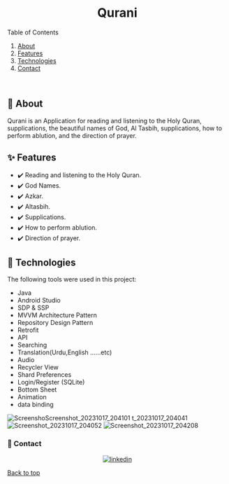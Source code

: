 <h1 align="center">Qurani</h1>
<p align="center">

<!-- TABLE OF CONTENTS -->

  <summary>Table of Contents</summary>
  <ol>
    <li><a href="#dart-about">About</a></li>
    <li><a href="#sparkles-features">Features</a></li>
    <li><a href="#rocket-technologies">Technologies</a></li>
    <li><a href="#email-contact">Contact</a></li>
    
  </ol>
  
<br>


## :dart: About ##

Qurani is an Application for reading and listening to the Holy Quran, supplications, the beautiful names of God, Al Tasbih, supplications, how to perform ablution, and the direction of prayer.



## :sparkles: Features ##

- :heavy_check_mark: Reading and listening to the Holy Quran.
- :heavy_check_mark: God Names.
- :heavy_check_mark: Azkar.
- :heavy_check_mark: Altasbih.
- :heavy_check_mark: Supplications.
- :heavy_check_mark: How to perform ablution.
- :heavy_check_mark: Direction of prayer.



## :rocket: Technologies ##

The following tools were used in this project:

- Java
- Android Studio
- SDP & SSP
- MVVM Architecture Pattern
- Repository Design Pattern
- Retrofit
- API
- Searching
- Translation(Urdu,English ......etc)
- Audio
- Recycler View
- Shard Preferences
- Login/Register (SQLite)
- Bottom Sheet
- Animation
- data binding

![Screensho![Screenshot_20231017_204101](https://github.com/EslamMohamedAbdelmaqsoud/QuraniApp/assets/116503852/b0b1e074-6789-4580-9d5a-a946d6b3bc34)
t_20231017_204041](https://github.com/EslamMohamedAbdelmaqsoud/QuraniApp/assets/116503852/5c1d2317-7e7f-470f-9ccb-6564b268bdde)
![Screenshot_20231017_204052](https://github.com/EslamMohamedAbdelmaqsoud/QuraniApp/assets/116503852/0e539a8d-f5c1-4827-ada3-fd12d53c857f)
![Screenshot_20231017_204208](https://github.com/EslamMohamedAbdelmaqsoud/QuraniApp/assets/116503852/61a6dac9-f924-429c-b36a-379995c9826e)


### :email: Contact ##

<p align="center">
<a href="https://www.linkedin.com/in/eslam-mohamed-8b6a1124a" target="_blank">
    <img src="https://img.shields.io/badge/Connect-Eslam-blue.svg?style=flat&logo=linkedin" alt="linkedin"/>
</a>
</p>



<a href="#top">Back to top</a>
